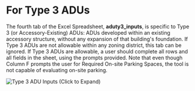 # For Type 3 ADUs

The fourth tab of the Excel Spreadsheet, **aduty3\_inputs**, is specific to Type 3 (or Accessory-Existing) ADUs: ADUs developed within an existing accessory structure, without any expansion of that building's foundation. If Type 3 ADUs are not allowable within any zoning district, this tab can be ignored. If Type 3 ADUs are allowable, a user should complete all rows and all fields in the sheet, using the prompts provided. Note that even though Column F prompts the user for Required On-site Parking Spaces, the tool is not capable of evaluating on-site parking.

![Type 3 ADU Inputs (Click to Expand)](../../.gitbook/assets/aduty3\_inputs.png)
